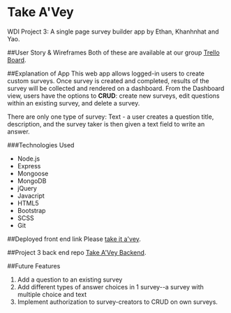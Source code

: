 # Take A'Vey
WDI Project 3: A single page survey builder app by Ethan, Khanhnhat and Yao.

##User Story & Wireframes
Both of these are available at our group [Trello Board](https://trello.com/b/Q1Rcw2Lr/take-a-vey).

##Explanation of App
This web app allows logged-in users to create custom surveys. Once survey is created and completed, results of the survey will be collected and rendered on a dashboard. From the Dashboard view, users have the options to **CRUD**: create new surveys, edit questions within an existing survey, and delete a survey.

There are only one type of survey:
Text - a user creates a question title, description, and the survey taker is then given a text field to write an answer.

###Technologies Used

- Node.js
- Express
- Mongoose
- MongoDB
- jQuery
- Javacript
- HTML5
- Bootstrap
- SCSS
- Git

##Deployed front end link
Please [take it a'vey](http://squad-khanh-do.github.io/frontend/).

##Project 3 back end repo
[Take A'Vey Backend](https://github.com/Squad-Khanh-do/backend).

##Future Features
1. Add a question to an existing survey
2. Add different types of answer choices in 1 survey--a survey with multiple choice and text
3. Implement authorization to survey-creators to CRUD on own surveys.
